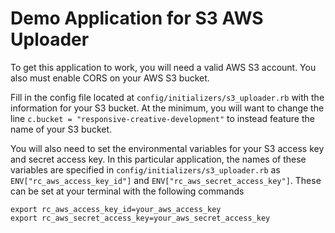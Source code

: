 # Demo Application for S3 AWS Uploader

To get this application to work, you will need a valid AWS S3 account. You also must enable CORS on your AWS S3 bucket.

Fill in the config file located at `config/initializers/s3_uploader.rb` with the information for your S3 bucket. At the minimum, you will want to change the line `c.bucket = "responsive-creative-development"` to instead feature the name of your S3 bucket.

You will also need to set the environmental variables for your S3 access key and secret access key. In this particular application, the names of these variables are specified in `config/initializers/s3_uploader.rb` as `ENV["rc_aws_access_key_id"]` and `ENV["rc_aws_secret_access_key"]`. These can be set at your terminal with the following commands

    export rc_aws_access_key_id=your_aws_access_key
    export rc_aws_secret_access_key=your_aws_secret_access_key